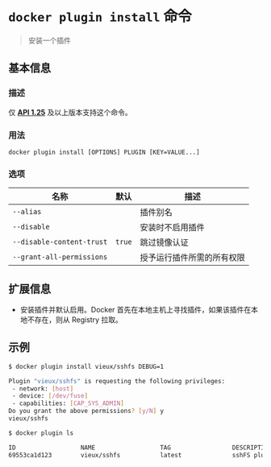 # `docker plugin install` 命令

> 安装一个插件

## 基本信息

### 描述

仅 [**API 1.25**](https://docs.docker.com/engine/api/v1.30/) 及以上版本支持这个命令。

### 用法

```
docker plugin install [OPTIONS] PLUGIN [KEY=VALUE...]
```

### 选项

| 名称 | 默认 | 描述 |
| ---- | ---- | ---- |
| `--alias` | | 插件别名 |
| `--disable` | | 安装时不启用插件 |
| `--disable-content-trust` | `true` | 跳过镜像认证 |
| `--grant-all-permissions` | | 授予运行插件所需的所有权限 |

## 扩展信息

- 安装插件并默认启用。Docker 首先在本地主机上寻找插件，如果该插件在本地不存在，则从 Registry 拉取。

## 示例

```bash
$ docker plugin install vieux/sshfs DEBUG=1

Plugin "vieux/sshfs" is requesting the following privileges:
 - network: [host]
 - device: [/dev/fuse]
 - capabilities: [CAP_SYS_ADMIN]
Do you grant the above permissions? [y/N] y
vieux/sshfs
```

```bash
$ docker plugin ls

ID                  NAME                  TAG                 DESCRIPTION                ENABLED
69553ca1d123        vieux/sshfs           latest              sshFS plugin for Docker    true
```
